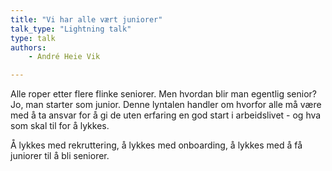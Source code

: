 ```yaml
---
title: "Vi har alle vært juniorer"
talk_type: "Lightning talk"
type: talk
authors:
    - André Heie Vik

---
```

Alle roper etter flere flinke seniorer. Men hvordan blir man egentlig senior? Jo, man starter som junior. Denne lyntalen handler om hvorfor alle må være med å ta ansvar for å gi de uten erfaring en god start i arbeidslivet - og hva som skal til for å lykkes.

Å lykkes med rekruttering, å lykkes med onboarding, å lykkes med å få juniorer til å bli seniorer.
